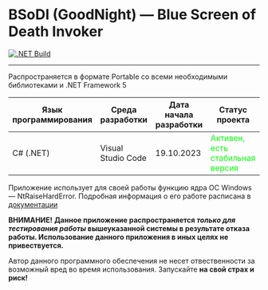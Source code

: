# BSoDI (GoodNight) — Blue Screen of Death Invoker
[![.NET Build](https://github.com/PetrNebukin/goodnight/actions/workflows/dotnet.yml/badge.svg)](https://github.com/PetrNebukin/goodnight/actions/workflows/dotnet.yml)
***

Распространяется в формате Portable со всеми необходимыми библиотеками и .NET Framework 5

| Язык программирования |  Среда разработки  | Дата начала разработки |                            Статус проекта                       |
|-----------------------|--------------------|------------------------|-----------------------------------------------------------------|
| C# (.NET)             | Visual Studio Code | 19.10.2023             | <span style="color:lime">Активен, есть стабильная версия</span> |

Приложение использует для своей работы функцию ядра ОС Windows — NtRaiseHardError. Подробная информация о его работе расписана в [документации](/docs/desc_ntraiseharderror.md)

**ВНИМАНИЕ!** **Данное приложение распространяется *только для тестирования работы* вышеуказанной системы в результате отказа работы. Использование данного приложения в иных целях не привествуется.**

Автор данного программного обеспечения не несет отвественности за возможный вред во время использования. Запускайте **на свой страх и риск!**